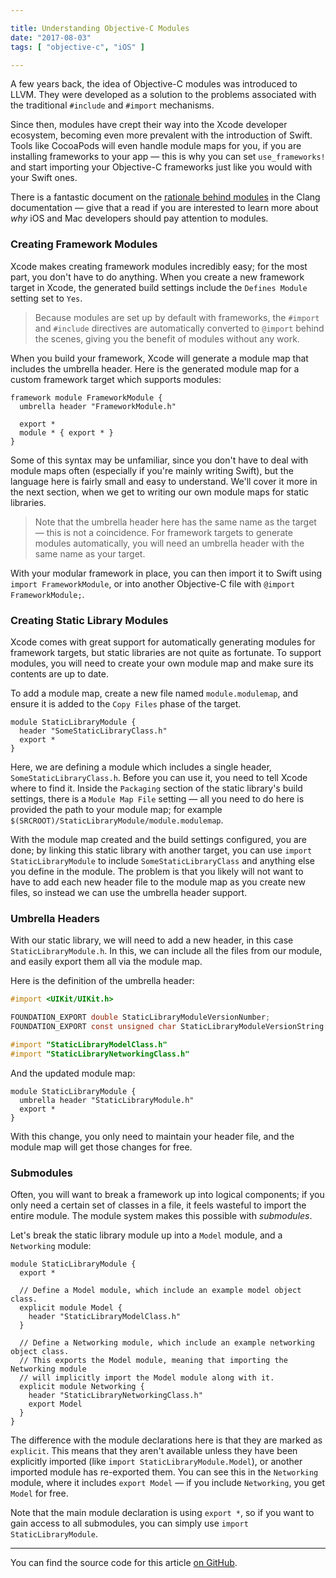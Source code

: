 ```yaml
---

title: Understanding Objective-C Modules
date: "2017-08-03"
tags: [ "objective-c", "iOS" ]

---
```


A few years back, the idea of Objective-C modules was introduced to LLVM. They were developed as a solution to the problems associated with the traditional `#include` and `#import` mechanisms.

<!--more-->

Since then, modules have crept their way into the Xcode developer ecosystem, becoming even more prevalent with the introduction of Swift. Tools like CocoaPods will even handle module maps for you, if you are installing frameworks to your app — this is why you can set `use_frameworks!` and start importing your Objective-C frameworks just like you would with your Swift ones.

There is a fantastic document on the [rationale behind modules](https://clang.llvm.org/docs/Modules.html#introduction) in the Clang documentation — give that a read if you are interested to learn more about _why_ iOS and Mac developers should pay attention to modules.

### Creating Framework Modules

Xcode makes creating framework modules incredibly easy; for the most part, you don't have to do anything. When you create a new framework target in Xcode, the generated build settings include the `Defines Module` setting set to `Yes`.

> Because modules are set up by default with frameworks, the `#import` and `#include` directives are automatically converted to `@import` behind the scenes, giving you the benefit of modules without any work.

When you build your framework, Xcode will generate a module map that includes the umbrella header. Here is the generated module map for a custom framework target which supports modules:

```
framework module FrameworkModule {
  umbrella header "FrameworkModule.h"

  export *
  module * { export * }
}
```

Some of this syntax may be unfamiliar, since you don't have to deal with module maps often (especially if you're mainly writing Swift), but the language here is fairly small and easy to understand. We'll cover it more in the next section, when we get to writing our own module maps for static libraries.

> Note that the umbrella header here has the same name as the target — this is not a coincidence. For framework targets to generate modules automatically, you will need an umbrella header with the same name as your target.

With your modular framework in place, you can then import it to Swift using `import FrameworkModule`, or into another Objective-C file with `@import FrameworkModule;`.

### Creating Static Library Modules

Xcode comes with great support for automatically generating modules for framework targets, but static libraries are not quite as fortunate. To support modules, you will need to create your own module map and make sure its contents are up to date.

To add a module map, create a new file named `module.modulemap`, and ensure it is added to the `Copy Files` phase of the target.

```
module StaticLibraryModule {
  header "SomeStaticLibraryClass.h"
  export *
}
```

Here, we are defining a module which includes a single header, `SomeStaticLibraryClass.h`. Before you can use it, you need to tell Xcode where to find it. Inside the `Packaging` section of the static library's build settings, there is a `Module Map File` setting — all you need to do here is provided the path to your module map; for example `$(SRCROOT)/StaticLibraryModule/module.modulemap`.

With the module map created and the build settings configured, you are done; by linking this static library with another target, you can use `import StaticLibraryModule` to include `SomeStaticLibraryClass` and anything else you define in the module. The problem is that you likely will not want to have to add each new header file to the module map as you create new files, so instead we can use the umbrella header support.

### Umbrella Headers

With our static library, we will need to add a new header, in this case `StaticLibraryModule.h`. In this, we can include all the files from our module, and easily export them all via the module map.

Here is the definition of the umbrella header:

```objective-c
#import <UIKit/UIKit.h>

FOUNDATION_EXPORT double StaticLibraryModuleVersionNumber;
FOUNDATION_EXPORT const unsigned char StaticLibraryModuleVersionString[];

#import "StaticLibraryModelClass.h"
#import "StaticLibraryNetworkingClass.h"
```

And the updated module map:

```
module StaticLibraryModule {
  umbrella header "StaticLibraryModule.h"
  export *
}
```

With this change, you only need to maintain your header file, and the module map will get those changes for free.

### Submodules

Often, you will want to break a framework up into logical components; if you only need a certain set of classes in a file, it feels wasteful to import the entire module. The module system makes this possible with _submodules_.

Let's break the static library module up into a `Model` module, and a `Networking` module:

```
module StaticLibraryModule {
  export *

  // Define a Model module, which include an example model object class.
  explicit module Model {
    header "StaticLibraryModelClass.h"
  }

  // Define a Networking module, which include an example networking object class.
  // This exports the Model module, meaning that importing the Networking module
  // will implicitly import the Model module along with it.
  explicit module Networking {
    header "StaticLibraryNetworkingClass.h"
    export Model
  }
}
```

The difference with the module declarations here is that they are marked as `explicit`. This means that they aren't available unless they have been explicitly imported (like `import StaticLibraryModule.Model`), or another imported module has re-exported them. You can see this in the `Networking` module, where it includes `export Model` — if you include `Networking`, you get `Model` for free.

Note that the main module declaration is using `export *`, so if you want to gain access to all submodules, you can simply use `import StaticLibraryModule`.

---

You can find the source code for this article [on GitHub](https://github.com/samsymons/Modules).

